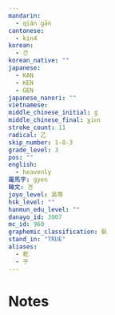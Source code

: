 ```yaml
---
mandarin:
  - qián gān
cantonese:
  - kin4
korean:
  - 건
korean_native: ""
japanese:
  - KAN
  - KEN
  - GEN
japanese_nanori: ""
vietnamese:
middle_chinese_initial: g
middle_chinese_final: ɣiᴇn
stroke_count: 11
radical: 乙
skip_number: 1-8-3
grade_level: 3
pos: ""
english:
  - heavenly
羅馬字: gyen
韓文: 견
joyo_level: 高等
hsk_level: ""
hanmun_edu_level: ""
danayo_id: 3007
mc_id: 960
graphemic_classification: 倝
stand_in: "TRUE"
aliases:
  - 乾
  - 干
---
```


# Notes
